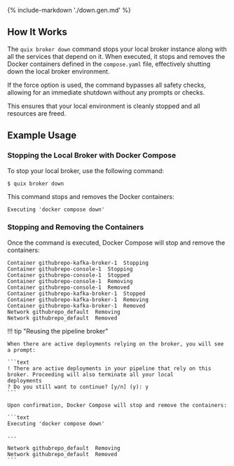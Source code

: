 {% include-markdown './down.gen.md' %}

## How It Works

The `quix broker down` command stops your local broker instance along with all the services that depend on it. When executed, it stops and removes the Docker containers defined in the `compose.yaml` file, effectively shutting down the local broker environment.

If the force option is used, the command bypasses all safety checks, allowing for an immediate shutdown without any prompts or checks.

This ensures that your local environment is cleanly stopped and all resources are freed.

## Example Usage

### Stopping the Local Broker with Docker Compose

To stop your local broker, use the following command:

```bash
$ quix broker down
```

This command stops and removes the Docker containers:

```text
Executing 'docker compose down'
```

### Stopping and Removing the Containers

Once the command is executed, Docker Compose will stop and remove the containers:

```text
Container githubrepo-kafka-broker-1  Stopping
Container githubrepo-console-1  Stopping
Container githubrepo-console-1  Stopped
Container githubrepo-console-1  Removing
Container githubrepo-console-1  Removed
Container githubrepo-kafka-broker-1  Stopped
Container githubrepo-kafka-broker-1  Removing
Container githubrepo-kafka-broker-1  Removed
Network githubrepo_default  Removing
Network githubrepo_default  Removed
```

!!! tip "Reusing the pipeline broker"

    When there are active deployments relying on the broker, you will see a prompt:

    ```text
    ! There are active deployments in your pipeline that rely on this broker. Proceeding will also terminate all your local
    deployments
    ? Do you still want to continue? [y/n] (y): y
    ```

    Upon confirmation, Docker Compose will stop and remove the containers:

    ```text
    Executing 'docker compose down'
    
    ...

    Network githubrepo_default  Removing
    Network githubrepo_default  Removed
    ```